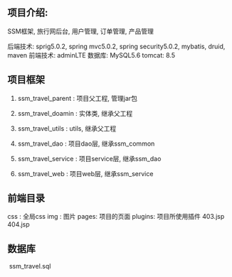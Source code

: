 ## 项目介绍:

SSM框架, 旅行网后台, 用户管理, 订单管理, 产品管理

后端技术: sprig5.0.2, spring mvc5.0.2, spring security5.0.2, mybatis, druid, maven
前端技术: adminLTE
数据库: MySQL5.6
tomcat: 8.5



## 项目框架

1. ssm_travel_parent : 项目父工程, 管理jar包

2. ssm_travel_doamin : 实体类, 继承父工程

3. ssm_travel_utils : utils, 继承父工程

4. ssm_travel_dao : 项目dao层, 继承ssm_common

5. ssm_travel_service : 项目service层, 继承ssm_dao

6. ssm_travel_web : 项目web层, 继承ssm_service

     

## 前端目录

css : 全局css
img : 图片
pages: 项目的页面
plugins: 项目所使用插件
403.jsp
404.jsp

## 数据库

​	ssm_travel.sql